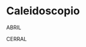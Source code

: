 # Caleidoscopio

ABRIL














































































































































CERRAL
